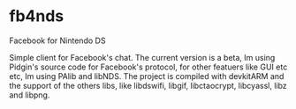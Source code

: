 # fb4nds
Facebook for Nintendo DS

Simple client for Facebook's chat. The current version is a beta, Im using Pidgin's source code for Facebook's protocol, for other featuers like GUI etc etc, Im using PAlib and libNDS. The project is compiled with devkitARM and the support of the others libs, like libdswifi, libgif, libctaocrypt, libcyassl, libz and libpng.
